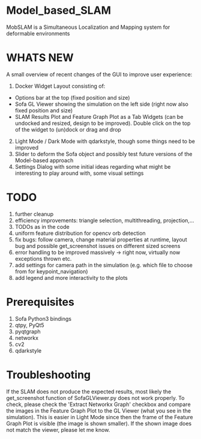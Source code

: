 # Model_based_SLAM
MobSLAM is a Simultaneous Localization and Mapping system for deformable environments

# WHATS NEW
A small overview of recent changes of the GUI to improve user experience:
1. Docker Widget Layout consisting of: 
- Options bar at the top (fixed position and size)
- Sofa GL Viewer showing the simulation on the left side (right now also fixed position and size)
- SLAM Results Plot and Feature Graph Plot as a Tab Widgets (can be undocked and resized, design to be improved). Double click on the top of the widget to (un)dock or drag and drop
2. Light Mode / Dark Mode with qdarkstyle, though some things need to be improved
3. Slider to deform the Sofa object and possibly test future versions of the Model-based approach
4. Settings Dialog with some initial ideas regarding what might be interesting to play around with, some visual settings

# TODO
1. further cleanup
2. efficiency improvements: triangle selection, multithreading, projection,...
3. TODOs as in the code
4. uniform feature distribution for opencv orb detection
5. fix bugs: follow camera, change material properties at runtime, layout bug and possible get_screenshot issues on different sized screens 
6. error handling to be improved massively -> right now, virtually now exceptions thrown etc.
7. add settings for camera path in the simulation (e.g. which file to choose from for keypoint_navigation) 
8. add legend and more interactivity to the plots

# Prerequisites
1. Sofa Python3 bindings
2. qtpy, PyQt5
3. pyqtgraph
4. networkx 
5. cv2
6. qdarkstyle

# Troubleshooting
If the SLAM does not produce the expected results, most likely the get_screenshot function of SofaGLViewer.py does not work properly. 
To check, please check the 'Extract Networkx Graph'  checkbox and compare the images in the Feature Graph Plot to the GL Viewer (what you see in the simulation). This is easier in Light Mode since then the frame of the Feature Graph Plot is visible (the image is shown smaller). If the shown image does not match the viewer, please let me know.
